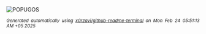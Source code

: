 <div align="justify">
<picture>
    <source media="(prefers-color-scheme: dark)" srcset="https://i.ibb.co/spzSJPTT/output-gif.gif">
    <source media="(prefers-color-scheme: light)" srcset="https://i.ibb.co/spzSJPTT/output-gif.gif">
    <img alt="POPUGOS" src="https://i.ibb.co/spzSJPTT/output-gif.gif">
</picture>

<sub><i>Generated automatically using [x0rzavi/github-readme-terminal](https://github.com/x0rzavi/github-readme-terminal) on Mon Feb 24 05:51:13 AM +05 2025</i></sub>
</div>